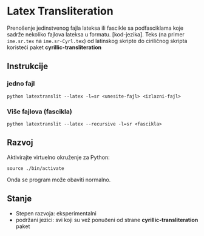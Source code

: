 # Latex Transliteration

Prenošenje jedinstvenog fajla lateksa ili fascikle sa podfasciklama koje sadrže nekoliko fajlova lateksa u formatu. [kod-jezika]. Teks (na primer `ime.sr.tex` na `ime.sr-Cyrl.tex`) od latinskog skripte do ciriličnog skripta koristeći paket **cyrillic-transliteration**

## Instrukcije

### jedno fajl

```
python latextranslit --latex -l=sr <unesite-fajl> <izlazni-fajl>
```

### Više fajlova (fascikla)

```
python latextranslit --latex --recursive -l=sr <fascikla>
```

## Razvoj

Aktivirajte virtuelno okruženje za Python:

```
source ./bin/activate
```

Onda se program može obaviti normalno.

## Stanje

- Stepen razvoja: eksperimentalni
- podržani jezici: svi koji su vež ponuðeni od strane **cyrillic-transliteration** paket